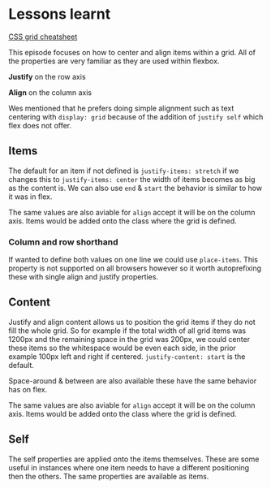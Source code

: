 # Lessons learnt

[CSS grid cheatsheet](https://css-tricks.com/snippets/css/complete-guide-grid/)

This episode focuses on how to center and align items within a grid. All of the properties are very familiar as they are used within flexbox.

**Justify** on the row axis

**Align** on the column axis

Wes mentioned that he prefers doing simple alignment such as text centering with `display: grid` because of the addition of `justify self` which flex does not offer.

## Items

The default for an item if not defined is `justify-items: stretch` if we changes this to `justify-items: center` the width of items becomes as big as the content is. We can also use `end` & `start` the behavior is similar to how it was in flex.

The same values are also aviable for `align` accept it will be on the column axis. Items would be added onto the class where the grid is defined.

### Column and row shorthand

If wanted to define both values on one line we could use `place-items`. This property is not supported on all browsers however so it worth autoprefixing these with single align and justify properties.

## Content

Justify and align content allows us to position the grid items if they do not fill the whole grid. So for example if the total width of all grid items was 1200px  and the remaining space in the grid was  200px, we could center these items so the whitespace would be even each side, in the prior example 100px left and right if centered. `justify-content: start` is the default.

Space-around & between are also available these have the same behavior has on flex.

The same values are also aviable for `align` accept it will be on the column axis. Items would be added onto the class where the grid is defined.

## Self

The self properties are applied onto the items themselves. These are some useful in instances where one item needs to have a different positioning then the others. The same properties are available as items.
